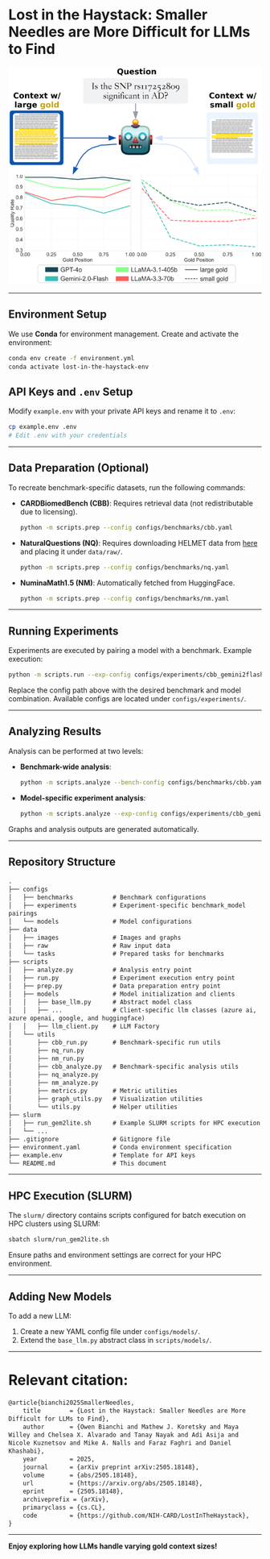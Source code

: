 # Lost in the Haystack: Smaller Needles are More Difficult for LLMs to Find

<div align="center">
  <img src="data/images/main_fig.png" alt="Figure 1" width="600"/>
</div>

---

## Environment Setup

We use **Conda** for environment management. Create and activate the environment:

```bash
conda env create -f environment.yml
conda activate lost-in-the-haystack-env
```

## API Keys and `.env` Setup

Modify `example.env` with your private API keys and rename it to `.env`:

```bash
cp example.env .env
# Edit .env with your credentials
```

---

## Data Preparation (Optional)

To recreate benchmark-specific datasets, run the following commands:

* **CARDBiomedBench (CBB)**: Requires retrieval data (not redistributable due to licensing).

  ```bash
  python -m scripts.prep --config configs/benchmarks/cbb.yaml
  ```

* **NaturalQuestions (NQ)**: Requires downloading HELMET data from [here](https://huggingface.co/datasets/princeton-nlp/HELMET) and placing it under `data/raw/`.

  ```bash
  python -m scripts.prep --config configs/benchmarks/nq.yaml
  ```

* **NuminaMath1.5 (NM)**: Automatically fetched from HuggingFace.

  ```bash
  python -m scripts.prep --config configs/benchmarks/nm.yaml
  ```

---

## Running Experiments

Experiments are executed by pairing a model with a benchmark. Example execution:

```bash
python -m scripts.run --exp-config configs/experiments/cbb_gemini2flash.yaml
```

Replace the config path above with the desired benchmark and model combination. Available configs are located under `configs/experiments/`.

---

## Analyzing Results

Analysis can be performed at two levels:

* **Benchmark-wide analysis**:

  ```bash
  python -m scripts.analyze --bench-config configs/benchmarks/cbb.yaml
  ```

* **Model-specific experiment analysis**:

  ```bash
  python -m scripts.analyze --exp-config configs/experiments/cbb_gemini2flash.yaml
  ```

Graphs and analysis outputs are generated automatically.

---

## Repository Structure

```
.
├── configs
│   ├── benchmarks           # Benchmark configurations
│   ├── experiments          # Experiment-specific benchmark_model pairings
│   └── models               # Model configurations
├── data
│   ├── images               # Images and graphs
│   ├── raw                  # Raw input data
│   └── tasks                # Prepared tasks for benchmarks
├── scripts
│   ├── analyze.py           # Analysis entry point
│   ├── run.py               # Experiment execution entry point
│   ├── prep.py              # Data preparation entry point
│   ├── models               # Model initialization and clients
│   │   ├── base_llm.py      # Abstract model class
│   │   ├── ...              # Client-specific llm classes (azure ai, azure openai, google, and huggingface)
│   │   ├── llm_client.py    # LLM Factory
│   └── utils
│       ├── cbb_run.py       # Benchmark-specific run utils
│       ├── nq_run.py
│       ├── nm_run.py
│       ├── cbb_analyze.py   # Benchmark-specific analysis utils
│       ├── nq_analyze.py
│       ├── nm_analyze.py
│       ├── metrics.py       # Metric utilities
│       ├── graph_utils.py   # Visualization utilities
│       └── utils.py         # Helper utilities
├── slurm
│   ├── run_gem2lite.sh      # Example SLURM scripts for HPC execution
│   └── ...
├── .gitignore               # Gitignore file
├── environment.yaml         # Conda environment specification
├── example.env              # Template for API keys
└── README.md                # This document
```

---

## HPC Execution (SLURM)

The `slurm/` directory contains scripts configured for batch execution on HPC clusters using SLURM:

```bash
sbatch slurm/run_gem2lite.sh
```

Ensure paths and environment settings are correct for your HPC environment.

---

## Adding New Models

To add a new LLM:

1. Create a new YAML config file under `configs/models/`.
2. Extend the `base_llm.py` abstract class in `scripts/models/`.

--- 

# Relevant citation: 
```
@article{bianchi2025SmallerNeedles,
	title        = {Lost in the Haystack: Smaller Needles are More Difficult for LLMs to Find},
	author       = {Owen Bianchi and Mathew J. Koretsky and Maya Willey and Chelsea X. Alvarado and Tanay Nayak and Adi Asija and Nicole Kuznetsov and Mike A. Nalls and Faraz Faghri and Daniel Khashabi},
	year         = 2025,
	journal      = {arXiv preprint arXiv:2505.18148},
	volume       = {abs/2505.18148},
	url          = {https://arxiv.org/abs/2505.18148},
	eprint       = {2505.18148},
	archiveprefix = {arXiv},
	primaryclass = {cs.CL},
	code         = {https://github.com/NIH-CARD/LostInTheHaystack},
}
```

---

**Enjoy exploring how LLMs handle varying gold context sizes!**
